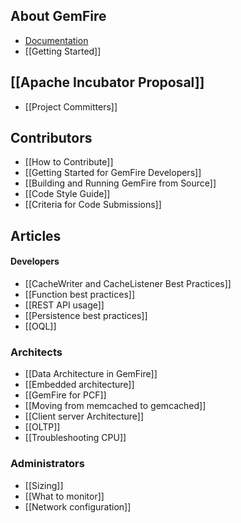 ## About GemFire
* [Documentation](http://gemfire.docs.pivotal.io)
* [[Getting Started]]

## [[Apache Incubator Proposal]]
* [[Project Committers]]

## Contributors
* [[How to Contribute]]
* [[Getting Started for GemFire Developers]]
* [[Building and Running GemFire from Source]]
* [[Code Style Guide]]
* [[Criteria for Code Submissions]]

## Articles
#### Developers
* [[CacheWriter and CacheListener Best Practices]]
* [[Function best practices]]
* [[REST API usage]]
* [[Persistence best practices]]
* [[OQL]]

### Architects
* [[Data Architecture in GemFire]]
* [[Embedded architecture]]
* [[GemFire for PCF]]
* [[Moving from memcached to gemcached]]
* [[Client server Architecture]]
* [[OLTP]]
* [[Troubleshooting CPU]]

### Administrators
* [[Sizing]]
* [[What to monitor]]
* [[Network configuration]]



